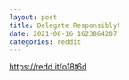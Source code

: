 ```yaml
--- 
layout: post 
title: Delegate Responsibly! 
date: 2021-06-16 1623864207 
categories: reddit 
--- 
```

https://redd.it/o18t6d